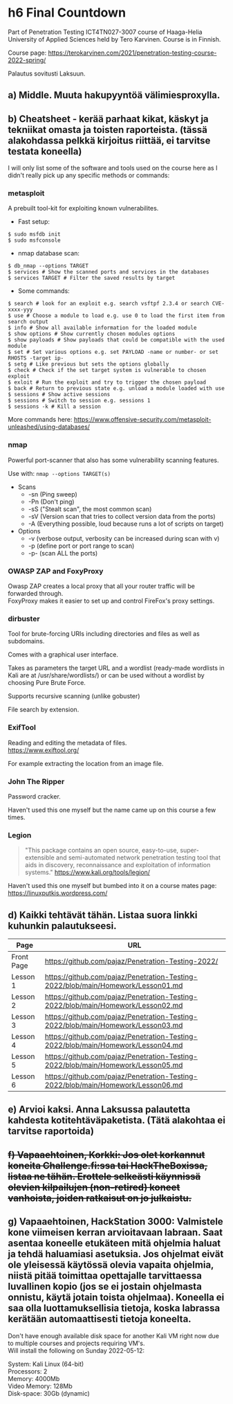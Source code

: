# h6 Final Countdown

Part of Penetration Testing ICT4TN027-3007 course of Haaga-Helia University of Applied Sciences held by Tero Karvinen. Course is in Finnish.  
    
Course page: https://terokarvinen.com/2021/penetration-testing-course-2022-spring/  

Palautus sovitusti Laksuun.

## a) Middle. Muuta hakupyyntöä välimiesproxylla.



## b) Cheatsheet - kerää parhaat kikat, käskyt ja tekniikat omasta ja toisten raporteista. (tässä alakohdassa pelkkä kirjoitus riittää, ei tarvitse testata koneella)  

I will only list some of the software and tools used on the course here as I didn't really pick up any specific methods or commands:  

### metasploit 

A prebuilt tool-kit for exploiting known vulnerabilites.  

- Fast setup:  
```
$ sudo msfdb init
$ sudo msfconsole
```
- nmap database scan:
```
$ db_nmap --options TARGET
$ services # Show the scanned ports and services in the databases
$ services TARGET # Filter the saved results by target
```
- Some commands:  
```
$ search # look for an exploit e.g. search vsftpf 2.3.4 or search CVE-xxxx-yyy
$ use # Choose a module to load e.g. use 0 to load the first item from search output
$ info # Show all available information for the loaded module
$ show options # Show currently chosen modules options
$ show payloads # Show payloads that could be compatible with the used module
$ set # Set various options e.g. set PAYLOAD -name or number- or set RHOSTS -target ip-
$ setg # Like previous but sets the options globally
$ check # Check if the set target system is vulnerable to chosen exploit
$ exloit # Run the exploit and try to trigger the chosen payload 
$ back # Return to previous state e.g. unload a module loaded with use
$ sessions # Show active sessions
$ sessions # Switch to session e.g. sessions 1
$ sessions -k # Kill a session
```

More commands here: https://www.offensive-security.com/metasploit-unleashed/using-databases/

### nmap

Powerful port-scanner that also has some vulnerability scanning features.  

Use with:
`nmap --options TARGET(s)`

- Scans
    - -sn (Ping sweep)
    - -Pn (Don't ping)
    - -sS ("Stealt scan", the most common scan)
    - -sV (Version scan that tries to collect version data from the ports)
    - -A (Everything possible, loud because runs a lot of scripts on target)
- Options
    - -v (verbose output, verbosity can be increased during scan with v)
    - -p (define port or port range to scan)
    - -p- (scan ALL the ports)

### OWASP ZAP and FoxyProxy

Owasp ZAP creates a local proxy that all your router traffic will be forwarded through.  
FoxyProxy makes it easier to set up and control FireFox's proxy settings.  

### dirbuster

Tool for brute-forcing URIs including directories and files as well as subdomains.

Comes with a graphical user interface. 

Takes as parameters the target URL and a wordlist (ready-made wordlists in Kali are at /usr/share/wordlists/) or can be used without a wordlist by choosing Pure Brute Force.  

Supports recursive scanning (unlike gobuster)

File search by extension.

### ExifTool

Reading and editing the metadata of files.  
https://www.exiftool.org/

For example extracting the location from an image file.  

### John The Ripper

Password cracker.

Haven't used this one myself but the name came up on this course a few times. 

### Legion 

>"This package contains an open source, easy-to-use, super-extensible and semi-automated network penetration testing tool that aids in discovery, reconnaissance and exploitation of information systems." https://www.kali.org/tools/legion/

Haven't used this one myself but bumbed into it on a course mates page: https://linuxputkis.wordpress.com/

## d) Kaikki tehtävät tähän. Listaa suora linkki kuhunkin palautukseesi.

Page | URL
---|---
Front Page |  https://github.com/pajaz/Penetration-Testing-2022/  
Lesson 1 | https://github.com/pajaz/Penetration-Testing-2022/blob/main/Homework/Lesson01.md  
Lesson 2 | https://github.com/pajaz/Penetration-Testing-2022/blob/main/Homework/Lesson02.md  
Lesson 3 | https://github.com/pajaz/Penetration-Testing-2022/blob/main/Homework/Lesson03.md  
Lesson 4 | https://github.com/pajaz/Penetration-Testing-2022/blob/main/Homework/Lesson04.md  
Lesson 5 | https://github.com/pajaz/Penetration-Testing-2022/blob/main/Homework/Lesson05.md  
Lesson 6 | https://github.com/pajaz/Penetration-Testing-2022/blob/main/Homework/Lesson06.md  

## e) Arvioi kaksi. Anna Laksussa palautetta kahdesta kotitehtäväpaketista. (Tätä alakohtaa ei tarvitse raportoida)

## ~~f) Vapaaehtoinen, Korkki: Jos olet korkannut koneita Challenge.fi:ssa tai HackTheBoxissa, listaa ne tähän. Erottele selkeästi käynnissä olevien kilpailujen (non-retired) koneet vanhoista, joiden ratkaisut on jo julkaistu.~~

## g) Vapaaehtoinen, HackStation 3000: Valmistele kone viimeisen kerran arvioitavaan labraan. Saat asentaa koneelle etukäteen mitä ohjelmia haluat ja tehdä haluamiasi asetuksia. Jos ohjelmat eivät ole yleisessä käytössä olevia vapaita ohjelmia, niistä pitää toimittaa opettajalle tarvittaessa luvallinen kopio (jos se ei jostain ohjelmasta onnistu, käytä jotain toista ohjelmaa). Koneella ei saa olla luottamuksellisia tietoja, koska labrassa kerätään automaattisesti tietoja koneelta.

Don't have enough available disk space for another Kali VM right now due to multiple courses and projects requiring VM's.  
Will install the following on Sunday 2022-05-12:  
  
System: Kali Linux (64-bit)  
Processors: 2  
Memory: 4000Mb  
Video Memory: 128Mb  
Disk-space: 30Gb (dynamic)  
